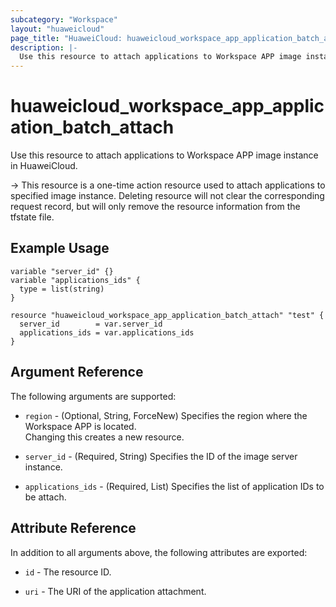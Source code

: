 ```yaml
---
subcategory: "Workspace"
layout: "huaweicloud"
page_title: "HuaweiCloud: huaweicloud_workspace_app_application_batch_attach"
description: |-
  Use this resource to attach applications to Workspace APP image instance in HuaweiCloud.
---
```


# huaweicloud_workspace_app_application_batch_attach

Use this resource to attach applications to Workspace APP image instance in HuaweiCloud.

-> This resource is a one-time action resource used to attach applications to specified image instance. Deleting resource
   will not clear the corresponding request record, but will only remove the resource information from the tfstate file.

## Example Usage

```hcl
variable "server_id" {}
variable "applications_ids" {
  type = list(string)
}

resource "huaweicloud_workspace_app_application_batch_attach" "test" {
  server_id        = var.server_id
  applications_ids = var.applications_ids
}
```

## Argument Reference

The following arguments are supported:

* `region` - (Optional, String, ForceNew) Specifies the region where the Workspace APP is located.  
  Changing this creates a new resource.

* `server_id` - (Required, String) Specifies the ID of the image server instance.

* `applications_ids` - (Required, List) Specifies the list of application IDs to be attach.

## Attribute Reference

In addition to all arguments above, the following attributes are exported:

* `id` - The resource ID.

* `uri` - The URI of the application attachment.
